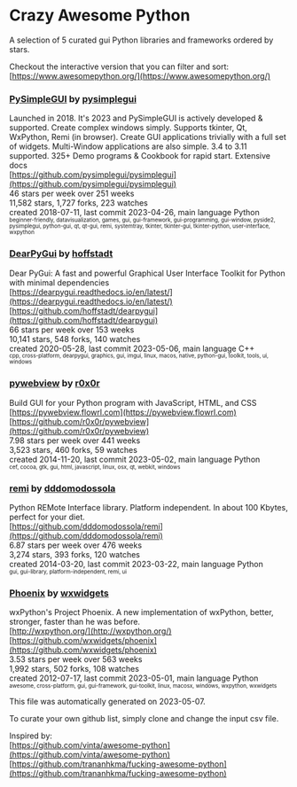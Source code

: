 # Crazy Awesome Python
A selection of 5 curated gui Python libraries and frameworks ordered by stars.  

Checkout the interactive version that you can filter and sort: 
[https://www.awesomepython.org/](https://www.awesomepython.org/)  


### [PySimpleGUI](https://github.com/pysimplegui/pysimplegui) by [pysimplegui](https://github.com/pysimplegui)  
Launched in 2018. It's 2023 and PySimpleGUI is actively developed & supported. Create complex windows simply. Supports tkinter, Qt, WxPython, Remi (in browser). Create GUI applications trivially with a full set of widgets. Multi-Window applications are also simple. 3.4 to 3.11 supported. 325+ Demo programs & Cookbook for rapid start. Extensive docs  
[https://github.com/pysimplegui/pysimplegui](https://github.com/pysimplegui/pysimplegui)  
46 stars per week over 251 weeks  
11,582 stars, 1,727 forks, 223 watches  
created 2018-07-11, last commit 2023-04-26, main language Python  
<sub><sup>beginner-friendly, datavisualization, games, gui, gui-framework, gui-programming, gui-window, pyside2, pysimplegui, python-gui, qt, qt-gui, remi, systemtray, tkinter, tkinter-gui, tkinter-python, user-interface, wxpython</sup></sub>


### [DearPyGui](https://github.com/hoffstadt/dearpygui) by [hoffstadt](https://github.com/hoffstadt)  
Dear PyGui: A fast and powerful Graphical User Interface Toolkit for Python with minimal dependencies  
[https://dearpygui.readthedocs.io/en/latest/](https://dearpygui.readthedocs.io/en/latest/)  
[https://github.com/hoffstadt/dearpygui](https://github.com/hoffstadt/dearpygui)  
66 stars per week over 153 weeks  
10,141 stars, 548 forks, 140 watches  
created 2020-05-28, last commit 2023-05-06, main language C++  
<sub><sup>cpp, cross-platform, dearpygui, graphics, gui, imgui, linux, macos, native, python-gui, toolkit, tools, ui, windows</sup></sub>


### [pywebview](https://github.com/r0x0r/pywebview) by [r0x0r](https://github.com/r0x0r)  
Build GUI for your Python program with JavaScript, HTML, and CSS  
[https://pywebview.flowrl.com](https://pywebview.flowrl.com)  
[https://github.com/r0x0r/pywebview](https://github.com/r0x0r/pywebview)  
7.98 stars per week over 441 weeks  
3,523 stars, 460 forks, 59 watches  
created 2014-11-20, last commit 2023-05-02, main language Python  
<sub><sup>cef, cocoa, gtk, gui, html, javascript, linux, osx, qt, webkit, windows</sup></sub>


### [remi](https://github.com/dddomodossola/remi) by [dddomodossola](https://github.com/dddomodossola)  
Python REMote Interface library. Platform independent. In about 100 Kbytes, perfect for your diet.  
[https://github.com/dddomodossola/remi](https://github.com/dddomodossola/remi)  
6.87 stars per week over 476 weeks  
3,274 stars, 393 forks, 120 watches  
created 2014-03-20, last commit 2023-03-22, main language Python  
<sub><sup>gui, gui-library, platform-independent, remi, ui</sup></sub>


### [Phoenix](https://github.com/wxwidgets/phoenix) by [wxwidgets](https://github.com/wxwidgets)  
wxPython's Project Phoenix.  A new implementation of wxPython, better, stronger, faster than he was before.  
[http://wxpython.org/](http://wxpython.org/)  
[https://github.com/wxwidgets/phoenix](https://github.com/wxwidgets/phoenix)  
3.53 stars per week over 563 weeks  
1,992 stars, 502 forks, 108 watches  
created 2012-07-17, last commit 2023-05-01, main language Python  
<sub><sup>awesome, cross-platform, gui, gui-framework, gui-toolkit, linux, macosx, windows, wxpython, wxwidgets</sup></sub>


This file was automatically generated on 2023-05-07.  

To curate your own github list, simply clone and change the input csv file.  

Inspired by:  
[https://github.com/vinta/awesome-python](https://github.com/vinta/awesome-python)  
[https://github.com/trananhkma/fucking-awesome-python](https://github.com/trananhkma/fucking-awesome-python)  